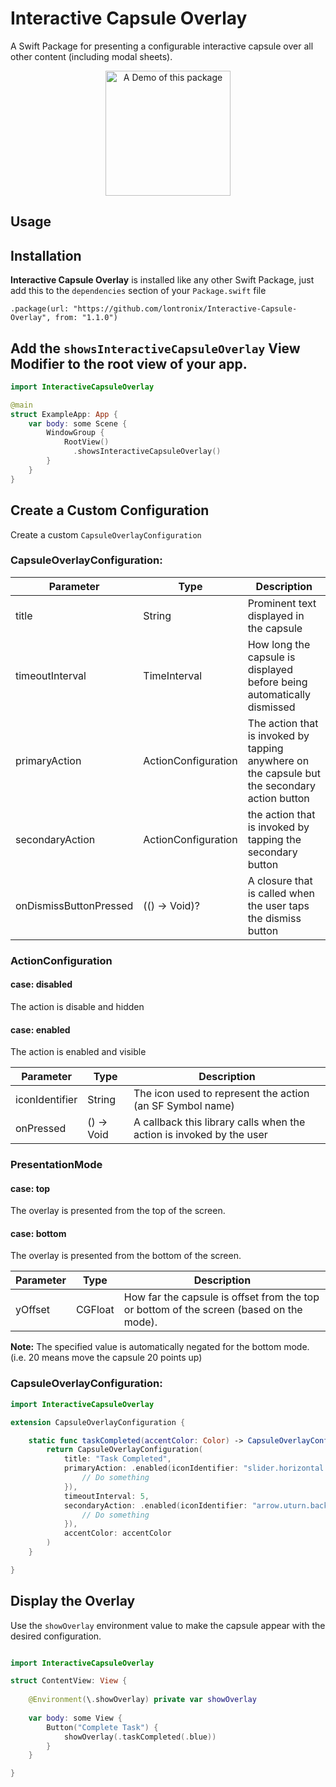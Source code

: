 # Interactive Capsule Overlay

A Swift Package for presenting a configurable interactive capsule over all other content (including modal sheets).

<p align="center">
    <img src="Assets/demo.gif" alt="A Demo of this package" width="200"/>
</p>

## Usage

## Installation

**Interactive Capsule Overlay** is installed like any other Swift Package, just add this to the `dependencies` section of your `Package.swift` file

```
.package(url: "https://github.com/lontronix/Interactive-Capsule-Overlay", from: "1.1.0")
```

## Add the `showsInteractiveCapsuleOverlay` View Modifier to the root view of your app.

```swift
import InteractiveCapsuleOverlay

@main
struct ExampleApp: App {
    var body: some Scene {
        WindowGroup {
            RootView()
              .showsInteractiveCapsuleOverlay()
        }
    }
}
```

## Create a Custom Configuration

Create a custom `CapsuleOverlayConfiguration`

### CapsuleOverlayConfiguration:

| Parameter              | Type                | Description                                                                                   |
| ---------------------- | ------------------- | --------------------------------------------------------------------------------------------- |
| title                  | String              | Prominent text displayed in the capsule                                                       |
| timeoutInterval        | TimeInterval        | How long the capsule is displayed before being automatically dismissed                        |
| primaryAction          | ActionConfiguration | The action that is invoked by tapping anywhere on the capsule but the secondary action button |
| secondaryAction        | ActionConfiguration | the action that is invoked by tapping the secondary button                                    |
| onDismissButtonPressed | (() -> Void)?       | A closure that is called when the user taps the dismiss button                                |

### ActionConfiguration


#### case: disabled

The action is disable and hidden

#### case: enabled

The action is enabled and visible

| Parameter      | Type       | Description                                                          |
| -------------- | ---------- | -------------------------------------------------------------------- |
| iconIdentifier | String     | The icon used to represent the action (an SF Symbol name)            |
| onPressed      | () -> Void | A callback this library calls when the action is invoked by the user |

### PresentationMode

#### case: top

The overlay is presented from the top of the screen.

#### case: bottom

The overlay is presented from the bottom of the screen.

| Parameter | Type    | Description                                                                             |
| --------- | ------- | --------------------------------------------------------------------------------------- |
| yOffset   | CGFloat | How far the capsule is offset from the top or bottom of the screen (based on the mode). |

**Note:** The specified value is automatically negated for the bottom mode. (i.e. 20 means move the capsule 20 points up)


### CapsuleOverlayConfiguration:

```swift
import InteractiveCapsuleOverlay

extension CapsuleOverlayConfiguration { 

    static func taskCompleted(accentColor: Color) -> CapsuleOverlayConfiguration {
        return CapsuleOverlayConfiguration(
            title: "Task Completed",
            primaryAction: .enabled(iconIdentifier: "slider.horizontal.3", onPressed: {
                // Do something
            }),
            timeoutInterval: 5,
            secondaryAction: .enabled(iconIdentifier: "arrow.uturn.backward.circle.fill", onPressed: {
                // Do something
            }),
            accentColor: accentColor
        )
    }

}
```
## Display the Overlay

Use the `showOverlay` environment value to make the capsule appear with the desired configuration.

```swift

import InteractiveCapsuleOverlay

struct ContentView: View { 
    
    @Environment(\.showOverlay) private var showOverlay
    
    var body: some View {
        Button("Complete Task") {
            showOverlay(.taskCompleted(.blue))
        }
    }

}

```
